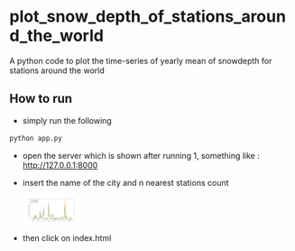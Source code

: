 # plot_snow_depth_of_stations_around_the_world
A python code to plot the time-series of yearly mean of snowdepth for stations around the world 

## How to run

- simply run the following
```python 
python app.py
```
- open the server which is shown after running 1, something like : http://127.0.0.1:8000

- insert the name of the city and n nearest stations count

  <img src="test.png" alt="logo" title="city name inserting" width="100" height="50">

- then click on index.html 




